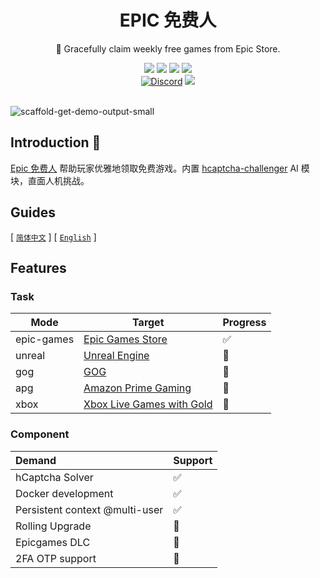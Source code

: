 <div align="center">
    <h1> EPIC 免费人</h1>
    <p>🍷 Gracefully claim weekly free games from Epic Store.</p>
    <img src="https://img.shields.io/static/v1?message=reference&color=blue&style=for-the-badge&logo=micropython&label=python">
    <img src="https://img.shields.io/github/license/QIN2DIM/epic-awesome-gamer?style=for-the-badge">
    <a href="https://hub.docker.com/r/ech0sec/awesome-epic"><img src="https://img.shields.io/docker/pulls/ech0sec/awesome-epic?color=green&style=for-the-badge"></a>
	<a href=""><img src="https://img.shields.io/github/actions/workflow/status/QIN2DIM/epic-awesome-gamer/ci_docker_fish.yaml?style=for-the-badge"></a>
	<br>
    	<a href="https://discord.gg/KA66wZBQ"><img alt="Discord" src="https://img.shields.io/discord/978108215499816980?style=social&logo=discord&label=echosec"></a>
	<a href="https://t.me/+Wdtxnn1yxU5jMmY5"><img src="https://img.shields.io/static/v1?style=social&logo=telegram&label=chat&message=studio" ></a>
	<br>
	<br>
</div>


![scaffold-get-demo-output-small](https://github.com/QIN2DIM/img_pool/blob/main/img/scaffold-get-demo-output-small.gif)

## Introduction 👋

[Epic 免费人](https://github.com/QIN2DIM/epic-awesome-gamer) 帮助玩家优雅地领取免费游戏。内置 [hcaptcha-challenger](https://github.com/QIN2DIM/hcaptcha-challenger) AI 模块，直面人机挑战。

## Guides

[ [`简体中文`](https://echosec.notion.site/Epic-7c74f1e29117420dbac5551e4b031f82?pvs=4) ] [ [`English`](https://echosec.notion.site/Epic-Awesome-Gamer-ba870cdf64c149e69f417448b1eb83c5?pvs=4) ]

## Features



### Task

| Mode       | Target                                                       | Progress |
| ---------- | ------------------------------------------------------------ | -------- |
| epic-games | [Epic Games Store](https://www.epicgames.com/store/free-games) | ✅        |
| unreal     | [Unreal Engine](https://www.unrealengine.com/)               | 🚧        |
| gog        | [GOG](https://www.gog.com/)                                  | 🚧        |
| apg        | [Amazon Prime Gaming](https://gaming.amazon.com/)            | 🚧        |
| xbox       | [Xbox Live Games with Gold](https://www.xbox.com/en-US/live/gold#gameswithgold) | 🚧        |

### Component

| Demand               | Support |
| :------------------- | :------ |
| hCaptcha Solver      | ✅       |
| Docker development | ✅       |
| Persistent context @multi-user |   ✅      |
| Rolling Upgrade      | 🚧   |
| Epicgames DLC | 🚧 |
| 2FA OTP support | 🚧 |
